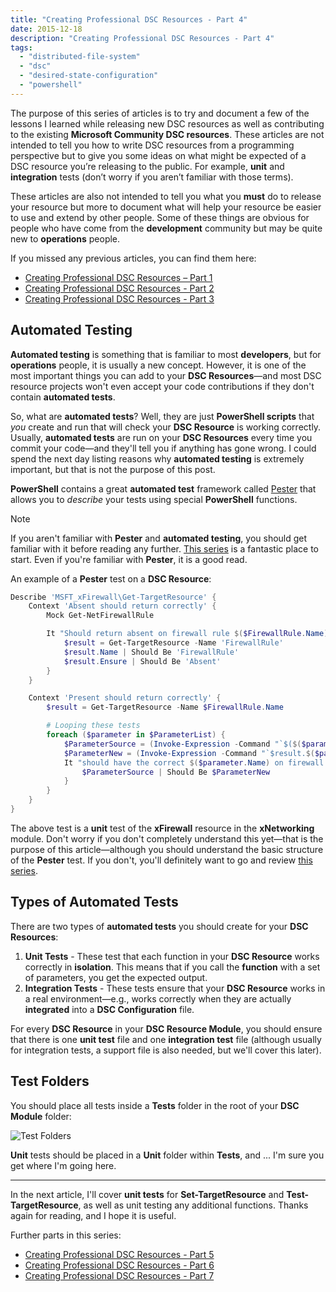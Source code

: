 ```yaml
---
title: "Creating Professional DSC Resources - Part 4"
date: 2015-12-18
description: "Creating Professional DSC Resources - Part 4"
tags:
  - "distributed-file-system"
  - "dsc"
  - "desired-state-configuration"
  - "powershell"
---
```


The purpose of this series of articles is to try and document a few of the lessons I learned while releasing new DSC resources as well as contributing to the existing **Microsoft Community DSC resources**. These articles are not intended to tell you how to write DSC resources from a programming perspective but to give you some ideas on what might be expected of a DSC resource you’re releasing to the public. For example, **unit** and **integration** tests (don’t worry if you aren’t familiar with those terms).

These articles are also not intended to tell you what you **must** do to release your resource but more to document what will help your resource be easier to use and extend by other people. Some of these things are obvious for people who have come from the **development** community but may be quite new to **operations** people.

If you missed any previous articles, you can find them here:

- [Creating Professional DSC Resources – Part 1](/blog/creating-professional-dsc-resources-part-1/)
- [Creating Professional DSC Resources - Part 2](/blog/creating-professional-dsc-resources-part-2/)
- [Creating Professional DSC Resources - Part 3](/blog/creating-professional-dsc-resources-part-3/)

## Automated Testing

**Automated testing** is something that is familiar to most **developers**, but for **operations** people, it is usually a new concept. However, it is one of the most important things you can add to your **DSC Resources**—and most DSC resource projects won't even accept your code contributions if they don't contain **automated tests**.

So, what are **automated tests**? Well, they are just **PowerShell scripts** that _you_ create and run that will check your **DSC Resource** is working correctly. Usually, **automated tests** are run on your **DSC Resources** every time you commit your code—and they'll tell you if anything has gone wrong. I could spend the next day listing reasons why **automated testing** is extremely important, but that is not the purpose of this post.

**PowerShell** contains a great **automated test** framework called [Pester](https://github.com/pester/Pester) that allows you to _describe_ your tests using special **PowerShell** functions.

> [!NOTE]
> If you aren't familiar with **Pester** and **automated testing**, you should get familiar with it before reading any further. [This series](http://blogs.technet.com/b/heyscriptingguy/archive/2015/12/14/what-is-pester-and-why-should-i-care.aspx) is a fantastic place to start. Even if you're familiar with **Pester**, it is a good read.

An example of a **Pester** test on a **DSC Resource**:

```powershell
Describe 'MSFT_xFirewall\Get-TargetResource' {
    Context 'Absent should return correctly' {
        Mock Get-NetFirewallRule

        It "Should return absent on firewall rule $($FirewallRule.Name)" {
            $result = Get-TargetResource -Name 'FirewallRule'
            $result.Name | Should Be 'FirewallRule'
            $result.Ensure | Should Be 'Absent'
        }
    }

    Context 'Present should return correctly' {
        $result = Get-TargetResource -Name $FirewallRule.Name

        # Looping these tests
        foreach ($parameter in $ParameterList) {
            $ParameterSource = (Invoke-Expression -Command "`$($($parameter.source))")
            $ParameterNew = (Invoke-Expression -Command "`$result.$($parameter.name)")
            It "should have the correct $($parameter.Name) on firewall rule $($FirewallRule.Name)" {
                $ParameterSource | Should Be $ParameterNew
            }
        }
    }
}
```

The above test is a **unit** test of the **xFirewall** resource in the **xNetworking** module. Don't worry if you don't completely understand this yet—that is the purpose of this article—although you should understand the basic structure of the **Pester** test. If you don't, you'll definitely want to go and review [this series](http://blogs.technet.com/b/heyscriptingguy/archive/2015/12/14/what-is-pester-and-why-should-i-care.aspx).

## Types of Automated Tests

There are two types of **automated tests** you should create for your **DSC Resources**:

1. **Unit Tests** - These test that each function in your **DSC Resource** works correctly in **isolation**. This means that if you call the **function** with a set of parameters, you get the expected output.
2. **Integration Tests** - These tests ensure that your **DSC Resource** works in a real environment—e.g., works correctly when they are actually **integrated** into a **DSC Configuration** file.

For every **DSC Resource** in your **DSC Resource Module**, you should ensure that there is one **unit test** file and one **integration test** file (although usually for integration tests, a support file is also needed, but we'll cover this later).

## Test Folders

You should place all tests inside a **Tests** folder in the root of your **DSC Module** folder:

![Test Folders](/assets/images/screenshots/ss_dsc_testfolders.png)

**Unit** tests should be placed in a **Unit** folder within **Tests**, and ... I'm sure you get where I'm going here.

---

In the next article, I'll cover **unit tests** for **Set-TargetResource** and **Test-TargetResource**, as well as unit testing any additional functions. Thanks again for reading, and I hope it is useful.

Further parts in this series:

- [Creating Professional DSC Resources - Part 5](/blog/creating-professional-dsc-resources-part-5/)
- [Creating Professional DSC Resources - Part 6](/blog/creating-professional-dsc-resources-part-6/)
- [Creating Professional DSC Resources - Part 7](/blog/creating-professional-dsc-resources-part-7/)
